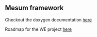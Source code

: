 ## Mesum framework

Checkout the doxygen documentation [here](https://tomtomgome.github.io/Mesum/webDocumentation/index.html)

Roadmap for the WE project [here](https://tomtomgome.github.io/Mesum/we_roadmap)